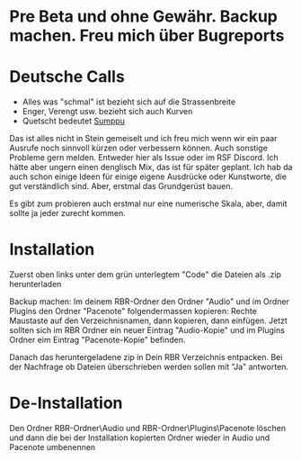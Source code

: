 # Pre Beta und ohne Gewähr. Backup machen. Freu mich über Bugreports

# Deutsche Calls
- Alles was "schmal" ist bezieht sich auf die Strassenbreite
- Enger, Verengt usw. bezieht sich auch Kurven
- Quetscht bedeutet [Sumppu](Plugins/Pacenote/Bilder/sumppu.png)

  

Das ist alles nicht in Stein gemeiselt und ich freu mich wenn wir ein paar Ausrufe noch sinnvoll kürzen oder verbessern können. Auch sonstige Probleme gern melden. Entweder hier als Issue oder im RSF Discord. Ich hätte aber ungern einen denglisch Mix, das ist für später geplant. Ich hab da auch schon einige Ideen für einige eigene Ausdrücke oder Kunstworte, die gut verständlich sind. Aber, erstmal das Grundgerüst bauen.

Es gibt zum probieren auch erstmal nur eine numerische Skala, aber, damit sollte ja jeder zurecht kommen.

# Installation
Zuerst oben links unter dem grün unterlegtem "Code" die Dateien als .zip herunterladen

Backup machen: Im deinem RBR-Ordner den Ordner "Audio" und im Ordner Plugins den Ordner "Pacenote" folgendermassen kopieren: Rechte Maustaste auf den Verzeichnisnamen, dann kopieren, dann einfügen. Jetzt sollten sich im RBR Ordner ein neuer Eintrag "Audio-Kopie" und im Plugins Ordner eim Eintrag "Pacenote-Kopie" befinden.

Danach das heruntergeladene zip in Dein RBR Verzeichnis entpacken. Bei der Nachfrage ob Dateien überschrieben werden sollen mit "Ja" antworten.

# De-Installation
Den Ordner RBR-Ordner\Audio und RBR-Ordner\Plugins\Pacenote löschen und dann die bei der Installation kopierten Ordner wieder in Audio und Pacenote umbenennen

